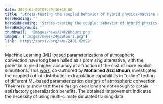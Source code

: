 ```yaml
---
date: 2024-02-03T09:29:16+10:00
title: "Stress-testing the coupled behavior of hybrid physics-machine simulations"
heroHeading: ''
heroSubHeading: 'Stress-testing the coupled behavior of hybrid physics-machine learning climate simulations on an unseen, warmer climate'
heroBackground: ''
thumbnail:  'images/news/2402Bhouri.png'
images: ['images/news/2402Bhouri.png']
link: 'https://arxiv.org/abs/2401.02098'
---
```


Machine Learning (ML)-based parameterizations of atmospheric convection have long been hailed as a promising alternative, with the potential to yield higher accuracy at a fraction of the cost of more explicit simulations. This [work](https://arxiv.org/abs/2401.02098), co-authored by **Mohamed Aziz Bhouri**, investigates the coupled out-of-distribution extrapolation capabilities in "online" testing of different ML-based parameterization designs of atmospheric convection. Their results show that these design decisions are not enough to obtain satisfactory generalization benefits. The obtained improvement indicates the necessity of using multi-climate simulated training data.
